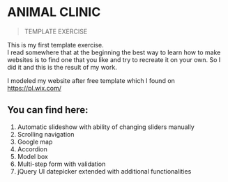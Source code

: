 # ANIMAL CLINIC

> TEMPLATE EXERCISE
 
This is my first template exercise. <br> 
I read somewhere that at the beginning the best way to learn how to make websites is to find one that you like and try to recreate it on your own. So I did it and this is the result of my work.

I modeled my website after free template which I found on https://pl.wix.com/

## You can find here:

1. Automatic slideshow with ability of changing sliders manually 
2. Scrolling navigation
3. Google map
4. Accordion
5. Model box
6. Multi-step form with validation 
7. jQuery UI datepicker extended with additional functionalities


